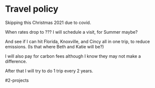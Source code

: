 # Travel policy

Skipping this Christmas 2021 due to covid.

When rates drop to ??? I will schedule a visit, for Summer maybe? 

And see if I can hit Florida, Knoxville, and Cincy all in one trip, to reduce emissions. (Is that where Beth and Katie will be?) 

I will also pay for carbon fees although I know they may not make a difference. 

After that I will try to do 1 trip every 2 years. 

#2-projects

